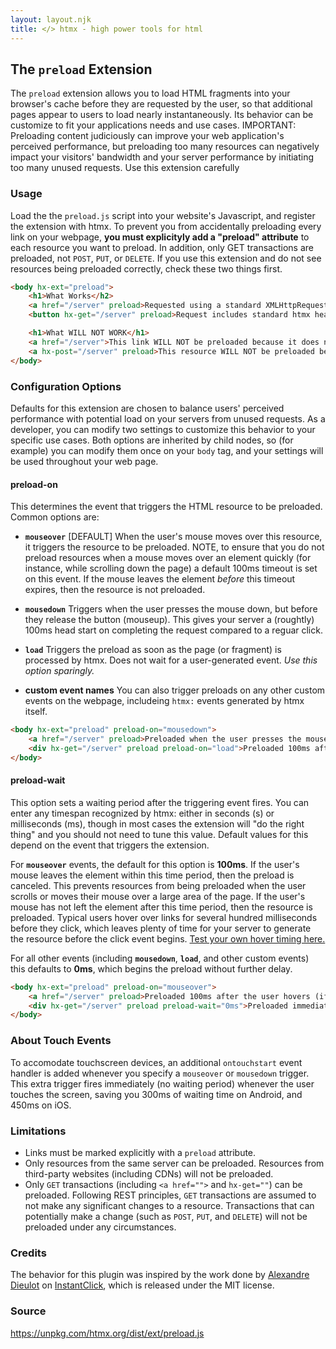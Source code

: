 ```yaml
---
layout: layout.njk
title: </> htmx - high power tools for html
---
```


## The `preload` Extension

The `preload` extension allows you to load HTML fragments into your browser's cache before they are requested by the user, so that additional pages appear to users to load nearly instantaneously.  Its behavior can be customize to fit your applications needs and use cases.  IMPORTANT: Preloading content judiciously can improve your web application's perceived performance, but preloading too many resources can negatively impact your visitors' bandwidth and your server performance by initiating too many unused requests.  Use this extension carefully

### Usage

Load the the `preload.js` script into your website's Javascript, and register the extension with htmx.  To prevent you from accidentally preloading every link on your webpage, **you must explicityly add a "preload" attribute** to each resource you want to preload.  In addition, only GET transactions are preloaded, not `POST`, `PUT`, or `DELETE`.   If you use this extension and do not see resources being preloaded correctly, check these two things first.

```html
<body hx-ext="preload">
    <h1>What Works</h2>
    <a href="/server" preload>Requested using a standard XMLHttpRequest() and default options (below)</a>
    <button hx-get="/server" preload>Request includes standard htmx headers.</button>

    <h1>What WILL NOT WORK</h1>
    <a href="/server">This link WILL NOT be preloaded because it does not have an explicit "preload" attribute</a>
    <a hx-post="/server" preload>This resource WILL NOT be preloaded because it is an HX-POST transaction.</a>
</body>
```

### Configuration Options

Defaults for this extension are chosen to balance users' perceived performance with potential load on your servers from unused requests.  As a developer, you can modify two settings to customize this behavior to your specific use cases.  Both options are inherited by child nodes, so (for example) you can modify them once on your `body` tag, and your settings will be used throughout your web page.

#### preload-on

This determines the event that triggers the HTML resource to be preloaded.  Common options are:

* **`mouseover`** [DEFAULT] When the user's mouse moves over this resource, it triggers the resource to be preloaded.  NOTE, to ensure that you do not preload resources when a mouse moves over an element quickly (for instance, while scrolling down the page) a default 100ms timeout is set on this event.  If the mouse leaves the element *before* this timeout expires, then the resource is not preloaded.

* **`mousedown`** Triggers when the user presses the mouse down, but before they release the button (mouseup).  This gives your server a (roughtly) 100ms head start on completing the request compared to a reguar click.

* **`load`** Triggers the preload as soon as the page (or fragment) is processed by htmx.  Does not wait for a user-generated event.  *Use this option sparingly.*

* **custom event names**  You can also trigger preloads on any other custom events on the webpage, includeing `htmx:` events generated by htmx itself.

```html
<body hx-ext="preload" preload-on="mousedown">
    <a href="/server" preload>Preloaded when the user presses the mouse down</a>
    <div hx-get="/server" preload preload-on="load">Preloaded 100ms after the page/fragment is processed by htmx</div>
</body>
```

#### preload-wait

This option sets a waiting period after the triggering event fires.  You can enter any timespan recognized by htmx: either in seconds (s) or milliseconds (ms), though in most cases the extension will "do the right thing" and you should not need to tune this value.  Default values for this depend on the event that triggers the extension.

For **`mouseover`** events, the default for this option is **100ms**.  If the user's mouse leaves the element within this time period, then the preload is canceled.  This prevents resources from being preloaded when the user scrolls or moves their mouse over a large area of the page.  If the user's mouse has not left the element after this time period, then the resource is preloaded.  Typical users hover over links for several hundred milliseconds before they click, which leaves plenty of time for your server to generate the resource before the click event begins.  [Test your own hover timing here.](http://instantclick.io/click-test)

For all other events (including **`mousedown`**, **`load`**, and other custom events) this defaults to **0ms**, which begins the preload without further delay.

```html
<body hx-ext="preload" preload-on="mouseover">
    <a href="/server" preload>Preloaded 100ms after the user hovers (if they don't leave beforehand)</a>
    <div hx-get="/server" preload preload-wait="0ms">Preloaded immediately after hover (though generally a bad idea)</div>
</body>
```

### About Touch Events

To accomodate touchscreen devices, an additional `ontouchstart` event handler is added whenever you specify a `mouseover` or `mousedown` trigger.  This extra trigger fires immediately (no waiting period) whenever the user touches the screen, saving you 300ms of waiting time on Android, and 450ms on iOS.

### Limitations

* Links must be marked explicitly with a `preload` attribute.  
* Only resources from the same server can be preloaded.  Resources from third-party websites (including CDNs) will not be preloaded.
* Only `GET` transactions (including `<a href="">` and `hx-get=""`) can be preloaded.  Following REST principles, `GET` transactions are assumed to not make any significant changes to a resource.  Transactions that can potentially make a change (such as `POST`, `PUT`, and `DELETE`) will not be preloaded under any circumstances.

### Credits

The behavior for this plugin was inspired by the work done by [Alexandre Dieulot](https://github.com/dieulot) on [InstantClick](http://instantclick.io/), which is released under the MIT license.

### Source

<https://unpkg.com/htmx.org/dist/ext/preload.js>

